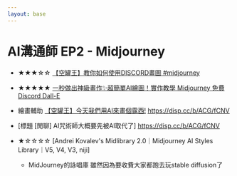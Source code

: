 ```yaml
---
layout: base
---
```


# AI溝通師 EP2 - Midjourney



* ★★★☆☆ [【空罐王】教你如何使用DISCORD畫圖 #midjourney](https://youtu.be/uRapWGYNiBo)
* ★★★★★ [一秒做出神級畫作✨超簡單AI繪圖！實作教學 Midjourney 免費 Discord Dall-E](https://youtu.be/JTFNF22TG9s)
* 繪畫輔助 [【空罐王】今天我們用AI來畫個露西!](https://youtu.be/xT8-N9xlOrI)
https://disp.cc/b/ACG/fCNV

* [標題 [閒聊] AI咒術師大概要先被AI取代了] https://disp.cc/b/ACG/fCNV

* ★☆☆☆☆ [Andrei Kovalev's Midlibrary 2.0｜Midjourney AI Styles Library｜V5, V4, V3, niji]
  * MidJourney的詠唱庫  雖然因為要收費大家都跑去玩stable diffusion了


